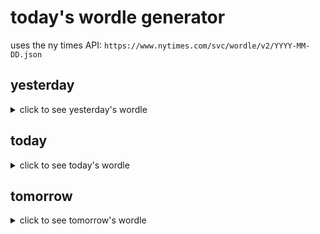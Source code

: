 # today's wordle generator

uses the ny times API: `https://www.nytimes.com/svc/wordle/v2/YYYY-MM-DD.json`

## yesterday

<details>
    <summary>click to see yesterday's wordle</summary>

    brace

</details>

## today

<details>
    <summary>click to see today's wordle</summary>

    storm

</details>

## tomorrow

<details>
    <summary>click to see tomorrow's wordle</summary>

    lanky

</details>
